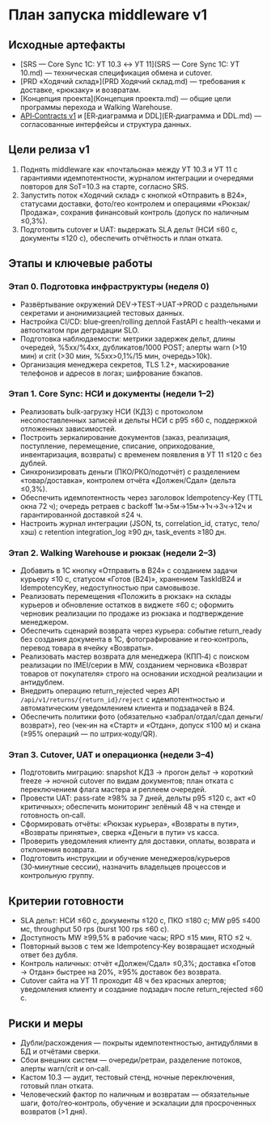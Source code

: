 # План запуска middleware v1

## Исходные артефакты
- [SRS — Core Sync 1С: УТ 10.3 ↔ УТ 11](SRS — Core Sync 1С: УТ 10.md) — техническая спецификация обмена и cutover.
- [PRD «Ходячий склад»](PRD Ходячий склад.md) — требования к доставке, «рюкзаку» и возвратам.
- [Концепция проекта](Концепция проекта.md) — общие цели программы перехода и Walking Warehouse.
- [API‑Contracts v1](API‑Contracts.md) и [ER‑диаграмма и DDL](ER‑диаграмма и DDL.md) — согласованные интерфейсы и структура данных.

## Цели релиза v1
1. Поднять middleware как «почтальона» между УТ 10.3 и УТ 11 с гарантиями идемпотентности, журналом интеграции и очередями повторов для SoT=10.3 на старте, согласно SRS.
2. Запустить поток «Ходячий склад» с кнопкой «Отправить в B24», статусами доставки, фото/гео контролем и операциями «Рюкзак/Продажа», сохранив финансовый контроль (допуск по наличным ≤0,3%).
3. Подготовить cutover и UAT: выдержать SLA дельт (НСИ ≤60 с, документы ≤120 с), обеспечить отчётность и план отката.

## Этапы и ключевые работы
### Этап 0. Подготовка инфраструктуры (неделя 0)
- Развёртывание окружений DEV→TEST→UAT→PROD с раздельными секретами и анонимизацией тестовых данных.
- Настройка CI/CD: blue‑green/rolling деплой FastAPI с health‑чеками и автооткатом при деградации SLO.
- Подготовка наблюдаемости: метрики задержек дельт, длины очередей, %5xx/%4xx, дубликатов/1000 POST; алерты warn (>10 мин) и crit (>30 мин, %5xx>0,1%/15 мин, очередь>10k).
- Организация менеджера секретов, TLS 1.2+, маскирование телефонов и адресов в логах; шифрование бэкапов.

### Этап 1. Core Sync: НСИ и документы (недели 1–2)
- Реализовать bulk‑загрузку НСИ (КД3) с протоколом несопоставленных записей и дельты НСИ с p95 ≤60 с, поддержкой отложенных зависимостей.
- Построить зеркалирование документов (заказ, реализация, поступление, перемещение, списание, оприходование, инвентаризация, возвраты) с временем появления в УТ 11 ≤120 с без дублей.
- Синхронизировать деньги (ПКО/РКО/подотчёт) с разделением «товар/доставка», контролем отчёта «Должен/Сдал» (дельта ≤0,3%).
- Обеспечить идемпотентность через заголовок Idempotency‑Key (TTL окна 72 ч); очередь ретраев с backoff 1м→5м→15м→1ч→3ч→12ч и гарантированной доставкой ≤24 ч.
- Настроить журнал интеграции (JSON, ts, correlation_id, статус, тело/хэш) с retention integration_log ≥90 дн, task_events ≥180 дн.

### Этап 2. Walking Warehouse и рюкзак (недели 2–3)
- Добавить в 1С кнопку «Отправить в B24» с созданием задачи курьеру ≤10 с, статусом «Готов (B24)», хранением TaskIdB24 и IdempotencyKey, недоступностью при самовывозе.
- Реализовать перемещения «Положить в рюкзак» на склады курьеров и обновление остатков в виджете ≤60 с; оформить черновик реализации по продаже из рюкзака и подтверждение менеджером.
- Обеспечить сценарий возврата через курьера: событие return_ready без создания документа в 1С, фотографирование и гео‑контроль, перевод товара в ячейку «Возвраты».
- Реализовать мастер возврата для менеджера (КПП‑4) с поиском реализации по IMEI/серии в MW, созданием черновика «Возврат товаров от покупателя» строго на основании исходной реализации и антидублем.
- Внедрить операцию return_rejected через API `/api/v1/returns/{return_id}/reject` с идемпотентностью и автоматическим уведомлением клиента и подзадачей в B24.
- Обеспечить политики фото (обязательно «забрал/отдал/сдал деньги/возврат»), гео (чек‑ин на «Старт» и «Отдан», допуск ≤100 м) и скана (≥95% операций — по штрих‑коду/QR).

### Этап 3. Cutover, UAT и операционка (недели 3–4)
- Подготовить миграцию: snapshot КД3 → прогон дельт → короткий freeze → ночной cutover по видам документов; план отката с переключением флага мастера и реплеем очередей.
- Провести UAT: pass‑rate ≥98% за 7 дней, дельты p95 ≤120 с, акт «0 критичных»; обеспечить мониторинг зелёный 48 ч на стенде и готовность on‑call.
- Сформировать отчёты: «Рюкзак курьера», «Возвраты в пути», «Возвраты принятые», сверка «Деньги в пути» vs касса.
- Проверить уведомления клиенту для доставки, оплаты, возврата и отклонения возврата.
- Подготовить инструкции и обучение менеджеров/курьеров (30‑минутные сессии), назначить владельцев процессов и контрольную группу.

## Критерии готовности
- SLA дельт: НСИ ≤60 с, документы ≤120 с, ПКО ≤180 с; MW p95 ≤400 мс, throughput 50 rps (burst 100 rps ≤60 с).
- Доступность MW ≥99,5% в рабочие часы; RPO ≤15 мин, RTO ≤2 ч.
- Повторный вызов с тем же Idempotency‑Key возвращает исходный ответ без дубля.
- Контроль наличных: отчёт «Должен/Сдал» ≤0,3%; доставка «Готов → Отдан» быстрее на 20%, ≥95% доставок без возврата.
- Cutover сайта на УТ 11 проходит 48 ч без красных алертов; уведомления клиенту и создание подзадач после return_rejected ≤60 с.

## Риски и меры
- Дубли/расхождения — покрыты идемпотентностью, антидублями в БД и отчётами сверки.
- Сбои внешних систем — очереди/ретраи, разделение потоков, алерты warn/crit и on‑call.
- Кастом 10.3 — аудит, тестовый стенд, ночные переключения, готовый план отката.
- Человеческий фактор по наличным и возвратам — обязательные шаги, фото/гео‑контроль, обучение и эскалации для просроченных возвратов (>1 дня).
